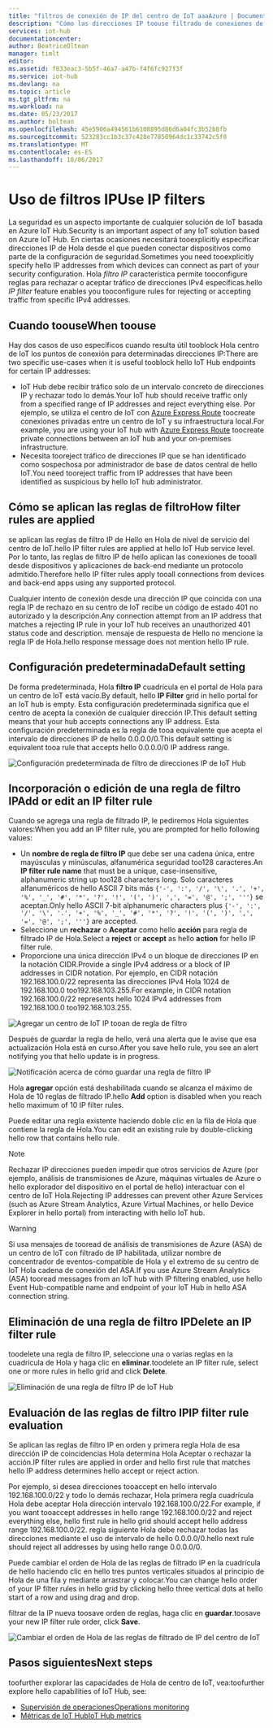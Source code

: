 ```yaml
---
title: "filtros de conexión de IP del centro de IoT aaaAzure | Documentos de Microsoft"
description: "Cómo las direcciones IP toouse filtrado de conexiones de tooblock de IP específica para tooyour centro de IoT de Azure. Puede bloquear conexiones de direcciones IP concretas o de intervalos."
services: iot-hub
documentationcenter: 
author: BeatriceOltean
manager: timlt
editor: 
ms.assetid: f833eac3-5b5f-46a7-a47b-f4f6fc927f3f
ms.service: iot-hub
ms.devlang: na
ms.topic: article
ms.tgt_pltfrm: na
ms.workload: na
ms.date: 05/23/2017
ms.author: boltean
ms.openlocfilehash: 45e5906a494561b6108895d86d6a04fc3b52b8fb
ms.sourcegitcommit: 523283cc1b3c37c428e77850964dc1c33742c5f0
ms.translationtype: MT
ms.contentlocale: es-ES
ms.lasthandoff: 10/06/2017
---
```

# <a name="use-ip-filters"></a><span data-ttu-id="69e48-104">Uso de filtros IP</span><span class="sxs-lookup"><span data-stu-id="69e48-104">Use IP filters</span></span>

<span data-ttu-id="69e48-105">La seguridad es un aspecto importante de cualquier solución de IoT basada en Azure IoT Hub.</span><span class="sxs-lookup"><span data-stu-id="69e48-105">Security is an important aspect of any IoT solution based on Azure IoT Hub.</span></span> <span data-ttu-id="69e48-106">En ciertas ocasiones necesitará tooexplicitly especificar direcciones IP de Hola desde el que pueden conectar dispositivos como parte de la configuración de seguridad.</span><span class="sxs-lookup"><span data-stu-id="69e48-106">Sometimes you need tooexplicitly specify hello IP addresses from which devices can connect as part of your security configuration.</span></span> <span data-ttu-id="69e48-107">Hola _filtro IP_ característica permite tooconfigure reglas para rechazar o aceptar tráfico de direcciones IPv4 específicas.</span><span class="sxs-lookup"><span data-stu-id="69e48-107">hello _IP filter_ feature enables you tooconfigure rules for rejecting or accepting traffic from specific IPv4 addresses.</span></span>

## <a name="when-toouse"></a><span data-ttu-id="69e48-108">Cuando toouse</span><span class="sxs-lookup"><span data-stu-id="69e48-108">When toouse</span></span>

<span data-ttu-id="69e48-109">Hay dos casos de uso específicos cuando resulta útil tooblock Hola centro de IoT los puntos de conexión para determinadas direcciones IP:</span><span class="sxs-lookup"><span data-stu-id="69e48-109">There are two specific use-cases when it is useful tooblock hello IoT Hub endpoints for certain IP addresses:</span></span>

- <span data-ttu-id="69e48-110">IoT Hub debe recibir tráfico solo de un intervalo concreto de direcciones IP y rechazar todo lo demás.</span><span class="sxs-lookup"><span data-stu-id="69e48-110">Your IoT hub should receive traffic only from a specified range of IP addresses and reject everything else.</span></span> <span data-ttu-id="69e48-111">Por ejemplo, se utiliza el centro de IoT con [Azure Express Route] toocreate conexiones privadas entre un centro de IoT y su infraestructura local.</span><span class="sxs-lookup"><span data-stu-id="69e48-111">For example, you are using your IoT hub with [Azure Express Route] toocreate private connections between an IoT hub and your on-premises infrastructure.</span></span>
- <span data-ttu-id="69e48-112">Necesita tooreject tráfico de direcciones IP que se han identificado como sospechosa por administrador de base de datos central de hello IoT.</span><span class="sxs-lookup"><span data-stu-id="69e48-112">You need tooreject traffic from IP addresses that have been identified as suspicious by hello IoT hub administrator.</span></span>

## <a name="how-filter-rules-are-applied"></a><span data-ttu-id="69e48-113">Cómo se aplican las reglas de filtro</span><span class="sxs-lookup"><span data-stu-id="69e48-113">How filter rules are applied</span></span>

<span data-ttu-id="69e48-114">se aplican las reglas de filtro IP de Hello en Hola de nivel de servicio del centro de IoT.</span><span class="sxs-lookup"><span data-stu-id="69e48-114">hello IP filter rules are applied at hello IoT Hub service level.</span></span> <span data-ttu-id="69e48-115">Por lo tanto, las reglas de filtro IP de hello aplican las conexiones de tooall desde dispositivos y aplicaciones de back-end mediante un protocolo admitido.</span><span class="sxs-lookup"><span data-stu-id="69e48-115">Therefore hello IP filter rules apply tooall connections from devices and back-end apps using any supported protocol.</span></span>

<span data-ttu-id="69e48-116">Cualquier intento de conexión desde una dirección IP que coincida con una regla IP de rechazo en su centro de IoT recibe un código de estado 401 no autorizado y la descripción.</span><span class="sxs-lookup"><span data-stu-id="69e48-116">Any connection attempt from an IP address that matches a rejecting IP rule in your IoT hub receives an unauthorized 401 status code and description.</span></span> <span data-ttu-id="69e48-117">mensaje de respuesta de Hello no mencione la regla IP de Hola.</span><span class="sxs-lookup"><span data-stu-id="69e48-117">hello response message does not mention hello IP rule.</span></span>

## <a name="default-setting"></a><span data-ttu-id="69e48-118">Configuración predeterminada</span><span class="sxs-lookup"><span data-stu-id="69e48-118">Default setting</span></span>

<span data-ttu-id="69e48-119">De forma predeterminada, Hola **filtro IP** cuadrícula en el portal de Hola para un centro de IoT está vacío.</span><span class="sxs-lookup"><span data-stu-id="69e48-119">By default, hello **IP Filter** grid in hello portal for an IoT hub is empty.</span></span> <span data-ttu-id="69e48-120">Esta configuración predeterminada significa que el centro de acepta la conexión de cualquier dirección IP.</span><span class="sxs-lookup"><span data-stu-id="69e48-120">This default setting means that your hub accepts connections any IP address.</span></span> <span data-ttu-id="69e48-121">Esta configuración predeterminada es la regla de tooa equivalente que acepta el intervalo de direcciones IP de hello 0.0.0.0/0.</span><span class="sxs-lookup"><span data-stu-id="69e48-121">This default setting is equivalent tooa rule that accepts hello 0.0.0.0/0 IP address range.</span></span>

![Configuración predeterminada de filtro de direcciones IP de IoT Hub][img-ip-filter-default]

## <a name="add-or-edit-an-ip-filter-rule"></a><span data-ttu-id="69e48-123">Incorporación o edición de una regla de filtro IP</span><span class="sxs-lookup"><span data-stu-id="69e48-123">Add or edit an IP filter rule</span></span>

<span data-ttu-id="69e48-124">Cuando se agrega una regla de filtrado IP, le pediremos Hola siguientes valores:</span><span class="sxs-lookup"><span data-stu-id="69e48-124">When you add an IP filter rule, you are prompted for hello following values:</span></span>

- <span data-ttu-id="69e48-125">Un **nombre de regla de filtro IP** que debe ser una cadena única, entre mayúsculas y minúsculas, alfanumérica seguridad too128 caracteres.</span><span class="sxs-lookup"><span data-stu-id="69e48-125">An **IP filter rule name** that must be a unique, case-insensitive, alphanumeric string up too128 characters long.</span></span> <span data-ttu-id="69e48-126">Solo caracteres alfanuméricos de hello ASCII 7 bits más `{'-', ':', '/', '\', '.', '+', '%', '_', '#', '*', '?', '!', '(', ')', ',', '=', '@', ';', '''}` se aceptan.</span><span class="sxs-lookup"><span data-stu-id="69e48-126">Only hello ASCII 7-bit alphanumeric characters plus `{'-', ':', '/', '\', '.', '+', '%', '_', '#', '*', '?', '!', '(', ')', ',', '=', '@', ';', '''}` are accepted.</span></span>
- <span data-ttu-id="69e48-127">Seleccione un **rechazar** o **Aceptar** como hello **acción** para regla de filtrado IP de Hola.</span><span class="sxs-lookup"><span data-stu-id="69e48-127">Select a **reject** or **accept** as hello **action** for hello IP filter rule.</span></span>
- <span data-ttu-id="69e48-128">Proporcione una única dirección IPv4 o un bloque de direcciones IP en la notación CIDR.</span><span class="sxs-lookup"><span data-stu-id="69e48-128">Provide a single IPv4 address or a block of IP addresses in CIDR notation.</span></span> <span data-ttu-id="69e48-129">Por ejemplo, en CIDR notación 192.168.100.0/22 representa las direcciones IPv4 Hola 1024 de 192.168.100.0 too192.168.103.255.</span><span class="sxs-lookup"><span data-stu-id="69e48-129">For example, in CIDR notation 192.168.100.0/22 represents hello 1024 IPv4 addresses from 192.168.100.0 too192.168.103.255.</span></span>

![Agregar un centro de IoT IP tooan de regla de filtro][img-ip-filter-add-rule]

<span data-ttu-id="69e48-131">Después de guardar la regla de hello, verá una alerta que le avise que esa actualización Hola está en curso.</span><span class="sxs-lookup"><span data-stu-id="69e48-131">After you save hello rule, you see an alert notifying you that hello update is in progress.</span></span>

![Notificación acerca de cómo guardar una regla de filtro IP][img-ip-filter-save-new-rule]

<span data-ttu-id="69e48-133">Hola **agregar** opción está deshabilitada cuando se alcanza el máximo de Hola de 10 reglas de filtrado IP.</span><span class="sxs-lookup"><span data-stu-id="69e48-133">hello **Add** option is disabled when you reach hello maximum of 10 IP filter rules.</span></span>

<span data-ttu-id="69e48-134">Puede editar una regla existente haciendo doble clic en la fila de Hola que contiene la regla de Hola.</span><span class="sxs-lookup"><span data-stu-id="69e48-134">You can edit an existing rule by double-clicking hello row that contains hello rule.</span></span>

> [!NOTE]
> <span data-ttu-id="69e48-135">Rechazar IP direcciones pueden impedir que otros servicios de Azure (por ejemplo, análisis de transmisiones de Azure, máquinas virtuales de Azure o hello explorador del dispositivo en el portal de hello) interactuar con el centro de IoT Hola.</span><span class="sxs-lookup"><span data-stu-id="69e48-135">Rejecting IP addresses can prevent other Azure Services (such as Azure Stream Analytics, Azure Virtual Machines, or hello Device Explorer in hello portal) from interacting with hello IoT hub.</span></span>

> [!WARNING]
> <span data-ttu-id="69e48-136">Si usa mensajes de tooread de análisis de transmisiones de Azure (ASA) de un centro de IoT con filtrado de IP habilitada, utilizar nombre de concentrador de eventos-compatible de Hola y el extremo de su centro de IoT Hola cadena de conexión del ASA.</span><span class="sxs-lookup"><span data-stu-id="69e48-136">If you use Azure Stream Analytics (ASA) tooread messages from an IoT hub with IP filtering enabled, use hello Event Hub-compatible name and endpoint of your IoT Hub in hello ASA connection string.</span></span>

## <a name="delete-an-ip-filter-rule"></a><span data-ttu-id="69e48-137">Eliminación de una regla de filtro IP</span><span class="sxs-lookup"><span data-stu-id="69e48-137">Delete an IP filter rule</span></span>

<span data-ttu-id="69e48-138">toodelete una regla de filtro IP, seleccione una o varias reglas en la cuadrícula de Hola y haga clic en **eliminar**.</span><span class="sxs-lookup"><span data-stu-id="69e48-138">toodelete an IP filter rule, select one or more rules in hello grid and click **Delete**.</span></span>

![Eliminación de una regla de filtro IP de IoT Hub][img-ip-filter-delete-rule]

## <a name="ip-filter-rule-evaluation"></a><span data-ttu-id="69e48-140">Evaluación de las reglas de filtro IP</span><span class="sxs-lookup"><span data-stu-id="69e48-140">IP filter rule evaluation</span></span>

<span data-ttu-id="69e48-141">Se aplican las reglas de filtro IP en orden y primera regla Hola de esa dirección IP de coincidencias Hola determina Hola Aceptar o rechazar la acción.</span><span class="sxs-lookup"><span data-stu-id="69e48-141">IP filter rules are applied in order and hello first rule that matches hello IP address determines hello accept or reject action.</span></span>

<span data-ttu-id="69e48-142">Por ejemplo, si desea direcciones tooaccept en hello intervalo 192.168.100.0/22 y todo lo demás rechazar, Hola primera regla cuadrícula Hola debe aceptar Hola dirección intervalo 192.168.100.0/22.</span><span class="sxs-lookup"><span data-stu-id="69e48-142">For example, if you want tooaccept addresses in hello range 192.168.100.0/22 and reject everything else, hello first rule in hello grid should accept hello address range 192.168.100.0/22.</span></span> <span data-ttu-id="69e48-143">regla siguiente Hola debe rechazar todas las direcciones mediante el uso de intervalo de hello 0.0.0.0/0.</span><span class="sxs-lookup"><span data-stu-id="69e48-143">hello next rule should reject all addresses by using hello range 0.0.0.0/0.</span></span>

<span data-ttu-id="69e48-144">Puede cambiar el orden de Hola de las reglas de filtrado IP en la cuadrícula de hello haciendo clic en hello tres puntos verticales situados al principio de Hola de una fila y mediante arrastrar y colocar.</span><span class="sxs-lookup"><span data-stu-id="69e48-144">You can change hello order of your IP filter rules in hello grid by clicking hello three vertical dots at hello start of a row and using drag and drop.</span></span>

<span data-ttu-id="69e48-145">filtrar de la IP nueva toosave orden de reglas, haga clic en **guardar**.</span><span class="sxs-lookup"><span data-stu-id="69e48-145">toosave your new IP filter rule order, click **Save**.</span></span>

![Cambiar el orden de Hola de las reglas de filtrado de IP del centro de IoT][img-ip-filter-rule-order]

## <a name="next-steps"></a><span data-ttu-id="69e48-147">Pasos siguientes</span><span class="sxs-lookup"><span data-stu-id="69e48-147">Next steps</span></span>

<span data-ttu-id="69e48-148">toofurther explorar las capacidades de Hola de centro de IoT, vea:</span><span class="sxs-lookup"><span data-stu-id="69e48-148">toofurther explore hello capabilities of IoT Hub, see:</span></span>

- <span data-ttu-id="69e48-149">[Supervisión de operaciones][lnk-monitor]</span><span class="sxs-lookup"><span data-stu-id="69e48-149">[Operations monitoring][lnk-monitor]</span></span>
- <span data-ttu-id="69e48-150">[Métricas de IoT Hub][lnk-metrics]</span><span class="sxs-lookup"><span data-stu-id="69e48-150">[IoT Hub metrics][lnk-metrics]</span></span>

<!-- Images -->
[img-ip-filter-default]: ./media/iot-hub-ip-filtering/ip-filter-default.png
[img-ip-filter-add-rule]: ./media/iot-hub-ip-filtering/ip-filter-add-rule.png
[img-ip-filter-save-new-rule]: ./media/iot-hub-ip-filtering/ip-filter-save-new-rule.png
[img-ip-filter-delete-rule]: ./media/iot-hub-ip-filtering/ip-filter-delete-rule.png
[img-ip-filter-rule-order]: ./media/iot-hub-ip-filtering/ip-filter-rule-order.png


<!-- Links -->

[IoT Hub developer guide]: iot-hub-devguide.md
[Azure Express Route]:  https://azure.microsoft.com/en-us/documentation/articles/expressroute-faqs/#supported-services

[lnk-monitor]: iot-hub-operations-monitoring.md
[lnk-metrics]: iot-hub-metrics.md